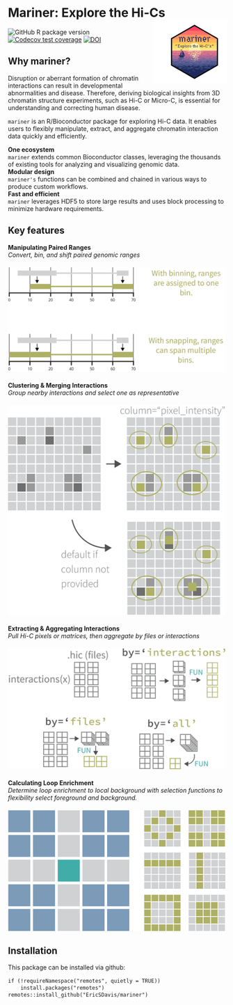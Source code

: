 # Mariner: Explore the Hi-Cs <img src="man/figures/mariner.png" id="mariner_logo" align="right" width="150px" style="padding-left:20px; background-color:white"/>

<!-- badges: start -->
![GitHub R package version](https://img.shields.io/github/r-package/v/EricSDavis/mariner?style=plastic)
[![Codecov test coverage](https://codecov.io/gh/EricSDavis/mariner/branch/dev/graph/badge.svg)](https://codecov.io/gh/EricSDavis/mariner?branch=dev)
[![DOI](https://zenodo.org/badge/475953890.svg)](https://zenodo.org/badge/latestdoi/475953890)
<!-- badges: end -->

## Why mariner?

Disruption or aberrant formation of chromatin interactions can result in
developmental abnormalities and disease. Therefore, deriving biological
insights from 3D chromatin structure experiments, such as Hi-C or Micro-C,
is essential for understanding and correcting human disease.

`mariner` is an R/Bioconductor package for exploring Hi-C data. It enables
users to flexibly manipulate, extract, and aggregate chromatin interaction
data quickly and efficiently.

<div class = "row">
<div class = "col-md-4">
<b>One ecosystem</b><br>
<code>mariner</code> extends common Bioconductor classes, leveraging the thousands of
existing tools for analyzing and visualizing genomic data.
</div>
  
<div class = "col-md-4">
<b>Modular design</b><br>
<code>mariner's</code> functions can be combined and chained in various ways to produce
custom workflows.
</div>
  
<div class = "col-md-4">
<b>Fast and efficient</b><br>
<code>mariner</code> leverages HDF5 to store large results and uses block processing
to minimize hardware requirements.
</div>
</div>

## Key features

<div class="row">
<div class="col-md-6" style="margin-bottom:20px; max-width:500px">
<b>Manipulating Paired Ranges</b><br>
<i>Convert, bin, and shift paired genomic ranges</i>
<img src="man/figures/binningFigure2.png" style="padding-top:20px;"></img>
</div>
  
<div class="col-md-6" style="margin-bottom:20px; max-width:500px">
<b>Clustering & Merging Interactions</b><br>
<i>Group nearby interactions and select one as representative</i>
<img src="man/figures/mergingFigure.png" style="padding-top:20px;"></img>
</div>
</div>
 
<div class="row">
<div class="col-md-6" style="margin-bottom:20px; max-width:500px">
<b>Extracting & Aggregating Interactions</b><br>
<i>Pull Hi-C pixels or matrices, then aggregate by files or interactions</i>
<img src="man/figures/aggregateFigure.png" style="padding-top:20px;"></img>
</div>

<div class="col-md-6" style="margin-bottom:20px; max-width:500px">
<b>Calculating Loop Enrichment</b><br>
<i>Determine loop enrichment to local background with
selection functions to flexibility select foreground
and background.</i>
<img src="man/figures/enrichmentFigure.png" style="padding-top:20px;"></img>
</div>
</div>

## Installation

This package can be installed via github:

```{r}
if (!requireNamespace("remotes", quietly = TRUE))
    install.packages("remotes")
remotes::install_github("EricSDavis/mariner")
```
